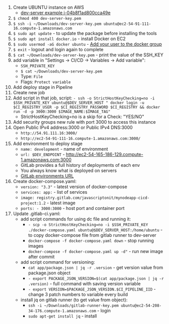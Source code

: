 1. Create UBUNTU instance on AWS
   * [dev-server example i-04b8f1ad800cca49e](https://us-east-1.console.aws.amazon.com/ec2/home?region=us-east-1#Instances:)
2. `$ chmod 400 dev-server-key.pem`
3. `$ ssh -i ~/Downloads/dev-server-key.pem ubuntu@ec2-54-91-111-16.compute-1.amazonaws.com`
4. `$ sudo apt update` - to update the package before installing the tools
5. `$ sudo apt install docker.io` - install Docker on EC2
6. `$ sudo usermod -aG docker ubuntu` - [Add your user to the docker group](https://docs.docker.com/engine/install/linux-postinstall/)
7. `$ exit` - logout and login again to complete
8. `$ cat ~/Downloads/dev-server-key.pem` - print the value of the SSH_KEY
9. add variable in "Settings -> CI/CD -> Variables -> Add variable":
   * `SSH_PRIVATE_KEY`
   * `$ cat ~/Downloads/dev-server-key.pem`
   * Type: `File`
   * Flags: `Protect variable`
10. Add deploy stage in Pipeline
11. Create new job
12. Add script in that job, script: `- ssh -o StrictHostKeyChecking=no -i $SSH_PRIVATE_KEY ubuntu@$DEV_SERVER_HOST "
    docker login -u $CI_REGISTRY_USER -p $CI_REGISTRY_PASSWORD $CI_REGISTRY &&
    docker run -d -p 3000:3000 $IMAGE_NAME:$IMAGE_TAG"`
    * StrictHostKeyChecking=no is a skip for a Check: "YES/NO"
13. Add security groups new rule with port 3000 to access this instance
14. Open Public IPv4 address:3000 or Public IPv4 DNS:3000
    * `http://54.91.111.16:3000/`
    * `http://ec2-54-91-111-16.compute-1.amazonaws.com:3000/`
15. Add environment to deploy stage
    * `name: development` - name of environment
    * `url: $DEV_ENDPOINT` - http://ec2-54-165-186-129.compute-1.amazonaws.com:3000
    * GitLab provides a full history of deployments of each env
    * You always know what is deployed on servers
    * [GitLab environments URL](https://gitlab.com/JavaScriptonit/mynodeapp-cicd-project/-/environments)
16. Create docker-compose.yaml:
    * `version: "3.3"` - latest version of docker-compose
    * `services: app:` - list of services
    * `image: registry.gitlab.com/javascriptonit/mynodeapp-cicd-project:1.2` - latest image
    * `ports: - 3000:3000` - host port and container port
17. Update .gitlab-ci.yaml:
    * add script commands for using dc file and running it:
      * `- scp -o StrictHostKeyChecking=no -i $SSH_PRIVATE_KEY ./docker-compose.yaml ubuntu@$DEV_SERVER_HOST:/home/ubuntu` - to copy docker-compose file from gitlab runner to dev-server
      * `docker-compose -f docker-compose.yaml down` - stop running images
      * `docker-compose -f docker-compose.yaml up -d"` - run new image after commit
    * add script command for versioning:
      * `cat app/package.json | jq -r .version` - get version value from package.json object
      * `- export PACKAGE_JSON_VERSION=$(cat app/package.json | jq -r .version)` - full command with saving version variable
      * `- export VERSION=$PACKAGE_JSON_VERSION.$CI_PIPELINE_IID` - change 3 patch numbers to variable every build
    * install jq on gitlab runner (to get value from object):
      * `ssh -i ~/Downloads/gitlab-runner-key.pem ubuntu@ec2-54-208-34-176.compute-1.amazonaws.com` - login
      * `sudo apt-get install jq` - install


